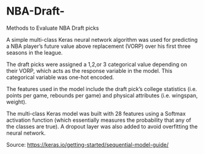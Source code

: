# NBA-Draft-
Methods to Evaluate NBA Draft picks

A simple multi-class Keras neural network algorithm was used for predicting a NBA player’s future value above replacement (VORP) over his first three seasons in the league. 

The draft picks were assigned a 1,2,or 3 categorical value depending on their VORP, which acts as the response variable in the model. This categorical variable was one-hot encoded.

The features used in the model include the draft pick’s college statistics (i.e. points per game, rebounds per game) and physical attributes (i.e. wingspan, weight). 

The multi-class Keras model was built with 28 features using a Softmax activation function (which essentially measures the probability that any of the classes are true). A dropout layer was also added to avoid overfitting the neural network. 

Source: https://keras.io/getting-started/sequential-model-guide/
